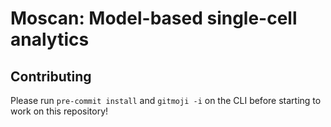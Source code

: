 # Moscan: Model-based single-cell analytics

## Contributing

Please run `pre-commit install` and `gitmoji -i` on the CLI before starting to work on this repository!
